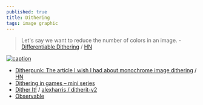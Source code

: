 ```yaml
---
published: true
title: Dithering
tags: image graphic
---
```

>  Let's say we want to reduce the number of colors in an image.  - [Differentiable Dithering](https://www.peterstefek.me/differentiable-dithering.html) / [HN](https://news.ycombinator.com/item?id=24477913)

[![caption](https://external-content.duckduckgo.com/iu/?u=https%3A%2F%2Fwww.jobilize.com%2Focw%2Fmirror%2Fcol10268_1.14_complete%2Fm13085%2Flena_dithered.png&f=1&nofb=1&ipt=b43674d365178eb4e8fba41c5c8af0d31673e080c5b83c9d02e05208eec53f78&ipo=images)](https://duckduckgo.com/?q=b%26w+floyd+stenberg&t=lm&iar=images&iax=images&ia=images&iai=https%3A%2F%2Fwww.jobilize.com%2Focw%2Fmirror%2Fcol10268_1.14_complete%2Fm13085%2Flena_dithered.png)

- [Ditherpunk: The article I wish I had about monochrome image dithering](https://surma.dev/things/ditherpunk/) / [HN](https://news.ycombinator.com/item?id=25633483)
- [Dithering in games – mini series](https://bartwronski.com/2016/10/30/dithering-in-games-mini-series/)
- [Dither It!](https://ditherit.com/) / [ alexharris /
ditherit-v2 ](https://github.com/alexharris/ditherit-v2)
- [Observable](https://observablehq.com/@jobleonard/ordered-error-diffusion-dithering)
